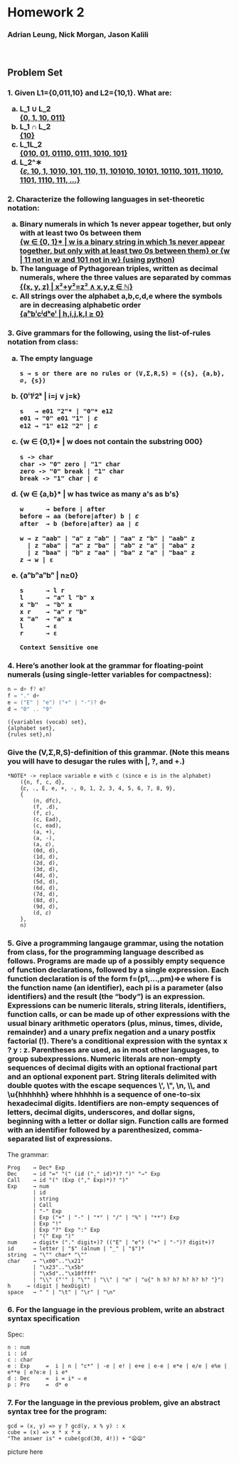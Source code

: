 # Homework 2

### Adrian Leung, Nick Morgan, Jason Kalili

<br>

## Problem Set

<h3>1. Given L1={0,011,10} and L2={10,1}. What are:
<ol style = 'list-style-type: lower-latin;'>
    <li> L_1 ∪ L_2 <br><u>{0, 1, 10, 011}</u>
    <li> L_1 ∩ L_2 <br><u>{10}</u>
    <li> L_1L_2 <br><u>{010, 01, 01110, 0111, 1010, 101}</u>
    <li> L_2^∗ <br><u>{𝜀, 10, 1, 1010, 101, 110, 11, 101010, 10101, 10110, 1011, 11010, 1101, 1110, 111, ...}</u>
    <!-- L2 = {a,b} = {empty, a, b, aa, ab, ba, bb, aaa, aab, aba, abb, baa, bab, bba, bbb} -->
</ol>
</h3>

<h3>2. Characterize the following languages in set-theoretic notation:
<ol style = 'list-style-type: lower-latin;'>
    <li> Binary numerals in which 1s never appear together, but only with at least two 0s between them <br><u>{w ∈ {0, 1}* | w is a binary string in which 1s never appear together, but only with at least two 0s between them} or {w | 11 not in w and 101 not in w} (using python)</u>
    <li>The language of Pythagorean triples, written as decimal numerals, where the three values are separated by commas <br><u>{(x, y, z) | x²+y²=z² ∧ x,y,z ∈ ℕ}</u>
    <li>All strings over the alphabet a,b,c,d,e where the symbols are in decreasing alphabetic order <br><u>{aʰbⁱcʲdᵏeˡ | h,i,j,k,l ≥ 0}</u>
</ol>
</h3>

<h3>3. Give grammars for the following, using the list-of-rules notation from class:
<ol style = 'list-style-type: lower-latin;'>
<li> The empty language 
 
    s → s or there are no rules or (V,Σ,R,S) = ({s}, {a,b}, ∅, {s})
    
<li> {0ⁱ1ʲ2ᵏ | i=j ∨ j=k}

    s   → e01 "2"* | "0"* e12
    e01 → "0" e01 "1" | 𝜀
    e12 → "1" e12 "2" | 𝜀

<li>{w ∈ {0,1}* | w does not contain the substring 000}
    
    s -> char
    char -> "0" zero | "1" char
    zero -> "0" break | "1" char
    break -> "1" char | 𝜀

<li>{w ∈ {a,b}* | w has twice as many a's as b's}
    
    w      → before | after
    before → aa (before|after) b | 𝜀
    after  → b (before|after) aa | 𝜀

    w → z "aab" | "a" z "ab" | "aa" z "b" | "aab" z
      | z "aba" | "a" z "ba" | "ab" z "a" | "aba" z
      | z "baa" | "b" z "aa" | "ba" z "a" | "baa" z
    z → w | ε

<li>{aⁿbⁿaⁿbⁿ | n≥0}

    s      → l r
    l      → "a" l "b" x
    x "b"  → "b" x
    x r    → "a" r "b"
    x "a"  → "a" x
    l      → ε
    r      → ε

    Context Sensitive one

</ol>
</h3>

<h3>4. Here’s another look at the grammar for floating-point numerals (using single-letter variables for compactness):</h3>

```Java
n = d+ f? e?
f = "." d+
e = ("E" | "e") ("+" | "-")? d+
d = "0" .. "9"
```

    ({variables (vocab) set},
    {alphabet set},
    {rules set},n)

<h3>Give the (V,Σ,R,S)-definition of this grammar. (Note this means you will have to desugar the rules with |, ?, and +.)</h3>

```
*NOTE* -> replace variable e with c (since e is in the alphabet)
    ({n, f, c, d},
    {𝜀, ., E, e, +, -, 0, 1, 2, 3, 4, 5, 6, 7, 8, 9},
    {
        (n, dfc),
        (f, .d),
        (f, 𝜀),
        (c, Ead),
        (c, ead),
        (a, +),
        (a, -),
        (a, 𝜀),
        (0d, d),
        (1d, d),
        (2d, d),
        (3d, d),
        (4d, d),
        (5d, d),
        (6d, d),
        (7d, d),
        (8d, d),
        (9d, d),
        (d, 𝜀)
    },
    n)
```

<h3>5. Give a programming langauge grammar, using the notation from class, for the programming language described as follows. Programs are made up of a possibly empty sequence of function declarations, followed by a single expression. Each function declaration is of the form f=(p1,…,pm)⇒e where f is the function name (an identifier), each pi is a parameter (also identifiers) and the result (the “body”) is an expression. Expressions can be numeric literals, string literals, identifiers, function calls, or can be made up of other expressions with the usual binary arithmetic operators (plus, minus, times, divide, remainder) and a unary prefix negation and a unary postfix factorial (!). There’s a conditional expression with the syntax x ? y : z. Parentheses are used, as in most other languages, to group subexpressions. Numeric literals are non-empty sequences of decimal digits with an optional fractional part and an optional exponent part. String literals delimited with double quotes with the escape sequences \', \", \n, \\, and \u{hhhhhh} where hhhhhh is a sequence of one-to-six hexadecimal digits. Identifiers are non-empty sequences of letters, decimal digits, underscores, and dollar signs, beginning with a letter or dollar sign. Function calls are formed with an identifier followed by a parenthesized, comma-separated list of expressions.</h3>

<p>The grammar:</p>

```
Prog    → Dec* Exp
Dec     → id "=" "(" (id ("," id)*)? ")" "⇒" Exp
Call    → id "(" (Exp ("," Exp)*)? ")"
Exp     → num
        | id
        | string
        | Call
        | "-" Exp
        | Exp ("+" | "-" | "*" | "/" | "%" | "**") Exp
        | Exp "!"
        | Exp "?" Exp ":" Exp
        | "(" Exp ")"
num     → digit+ ("." digit+)? (("E" | "e") ("+" | "-")? digit+)?
id      → letter | "$" (alnum | "_" | "$")*
string  → "\"" char* "\""
char    → "\x00".."\x21"
        | "\x23".."\x5b"
        | "\x5d".."\x10ffff"
        | "\\" ("'" | "\"" | "\\" | "n" | "u{" h h? h? h? h? h? "}")
h     → (digit | hexDigit)
space   → " " | "\t" | "\r" | "\n"
```

<h3>6. For the language in the previous problem, write an abstract syntax specification </h3>

<p>Spec:</p>

```
n : num
i : id
c : char
e : Exp     =  i | n | "c*" | -e | e! | e+e | e-e | e*e | e/e | e%e | e**e | e?e:e | i e*
d : Dec     =  i = i* ⇒ e
p : Pro     =  d* e
```

<h3>7. For the language in the previous problem, give an abstract syntax tree for the program:</h3>

```
gcd = (x, y) => y ? gcd(y, x % y) : x
cube = (x) => x * x * x
"The answer is" + cube(gcd(30, 4!)) + "😦😦"
```

<p>picture here</p>
